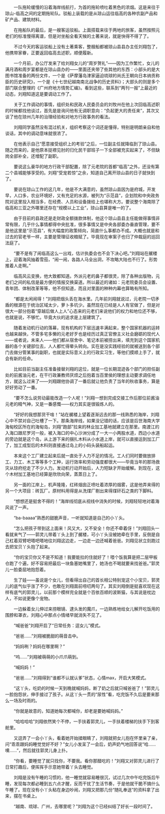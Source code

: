 　　一队拖轮缓慢的沿着海岸线航行，为首的拖轮喷吐着黑色的浓烟。这是来往于琼山-临高之间的定期拖轮队。驳船上装载的是从琼山运往临高的各种农副产品和矿产品、建筑材料。

　　在拖船队的最后，是一艘客运驳船。上面搭载来往于两地的旅客，虽然按照元老们的标准慢得离谱，但是对坐船全看天候的土著来说，就是快得不得了了。

　　不过今天的客运驳船上没有土著乘客，整艘船都被琼山县县办主任刘翔包了，他携带家眷，正要返回临高去述职，顺便履新。

　　一个月前，办公厅发来了给刘翔女儿的“周岁贺礼”――因为工作繁忙，女儿的满月酒和周岁宴都是在琼山县办的——里面还夹带了些其他的东西：小部头的是大图书馆准备的两份文件，一个是《萨摩藩岛津家逼迫琉球的尚氏王朝向日本纳贡称臣的历史研究》，一个是《十七世纪越南南北战争的历史资料》；大部头的则是多个部门联合整理的《广州府地方情势汇编》。看到这些，联系到“两刊一报”上最近的动态，刘翔知道这是要调动工作了。

　　关于工作调动的事情，组织处和民政人民委员会的刘牧州在他上次回临高述职的时候都找他谈过，首先是是询问他有无调职意向：“负起更大的责任来”，其次又谈了他在琼州几年的治理经验和对地方行政事务的看法。

　　刘翔同学虽然没有混过机关，组织考察这个词还是懂得，特别是明朗亲自和他谈话，其中的调动意味就很浓了。

　　在他表示自己“愿意接受组织上的考验”之后，一位副主任就降临到了琼山县。随之而来的，是他原本捉襟见肘的归化民干部班子一下全部被充实起来了，不但缺岗全部补全，还增配了副职。

　　要说这么豪华的地方行政干部配置，除了元老院的首都“临高”之外，还没有第二个县城能够享受的。刘翔“受宠若惊”之余，知道自己离开琼山县的日子就快到了。

　　要说在琼山工作的这几年，他是不大满意的，虽然琼山县因为是府城，开发早，人口多，农业环境好，又有充足的水源，被列为“示范县”，企划院和中央政务院对这里投入相当多，在经费、人员和设备拨给上也堪称大方。要说整个海南除了临高和三亚之外哪里还存在“规模以上工业”，琼山县算是唯一的了。

　　由于目前的县政还是走财政全额拨款体制，他这个琼山县县主任能做得事情非常有限，几乎什么事情都得中央批准，很多事情又是中央各部委办垂直管理，要不是他这里是“示范县”，有大幅度的政策倾向，简直什么事都办不成。大概也就是和过去的官老爷一样，主要是管理征收粮赋了。毕竟现在审案子也归了仲裁庭的巡回法庭了。

　　“要不是有了闹临高这么一出戏，估计执委会也不会下决心吧。”刘翔站在艉楼上，迎着海风抽着雪茄，“闹一闹，各路人马全出洞，不攻略大陆也不行了。形势推着人走啊。”

　　临高风云变换，他大致都知道。外派元老的鼻子都很灵，除了各种出版物，元老们之间的私信是最方便的情报交换渠道。所以最近的诸如：元老院委员会设置、青年团、体制改革等等，他不但知道，而且对里面的种种内幕也算略有所知。

　　“都是太闲闹得！”刘翔把烟头丢在海水里。几年前刘翔就说过，元老院一切矛盾的根源在于统治区域太少，萝卜多坑少。虽然现在已经是人人有官做了，但是对很大一部分抱着“穿越后做人上人”心态来的元老们来说他们的权力和地位还不够，也就是说，不够忙。毕竟大伙的追求是上层建筑了。

　　随着发动机行动的落幕，现有机构的下层迅速丰满起来，整个国家机器的运转也越来越快，不管多宅多懒的元老好歹也是经历过真正官僚主义社会磨砺的现代人――或者说，未来人――他们都从宿舍中、笔记本前被捞出来，填充到这个国家机器的各个关键部位去，人人都忙得晕头转向。实在是没实践经验的就被送到各个部门去做分管某事的副职，也就是实际意义上的行政实习生，等他们摸顺上手了，就会有新的任命。

　　比如目前当副主任准备接替刘翔的这位，就是一位长期混迹各个部门的担任副处的前酱油元老，在干行政兼教师厌烦之后抱着当百里侯的理想主动要求调任地方，就这么过来了――刘翔跟他协调了一番后就让他负责了当年的秋收事务，算是好好劳动了一番。

　　“要不怎么说劳动最能改造一个人呢！”刘翔一想到完成交接工作后那位前酱油元老的精气神，又是一番感慨――权力其实是很锻炼人的。

　　“好好的我想那货干啥！”站在艉楼上望着逐渐远去的那一线熟悉的海岸，刘翔心中不禁对自己吐槽了一下。那条海岸线，如果没记错的话，应该是后世海南大学海甸校区所在的海甸岛，刘翔“跑部”拉来的林业加工基地就建立在那里。南渡江的入海口跟尼罗河一般，被入海口的中心沙洲分成了一大一小两股水道，西边小水道的旁边就是这个岛，从上游下来的捆扎木料从小水道上岸，就可以直接运到加工厂了，加工成型后的木料则直接通过岛上的小码头装船起运。

　　本来这个工厂建立起来后就一直处于人力不足的情况。工人们同时要做放排工、力工、木工等等多个工种，运行效率和劳动强度都很大――毕竟当年的那场救灾从琼府挖走了不少人力。发动机行动开始后，人力短缺才开始缓解。到现在，这个木材加工基地已经算是欣欣向荣，蒸蒸日上了。

　　另一面的江岸上，机声隆隆，红砖烟囱正喷吐着浓厚的烟雾，这是他弄来得的另一个大项目：砖瓦厂。原材料用得是从洗煤厂剔出来得煤矸石之类的下脚料。

　　“想想还是挺舍不得的！”海岸线彻底从视线中消失的时候，刘翔轻轻地对着海风说了一声。

　　“ba-baaaa”熟悉的甜脆声音，一听就知道是自己的小丫头。

　　“怎么把孩子带到这上面来！风又大，又不安全！你还不牵着伢！”刘翔回头一看就来气了――郭灵儿带着丫头上到了艉楼，可小丫头没被她牵在手里，反倒是自己杠着双臂吧嗒吧嗒地往刘翔这边走，一边走一边还喊着爸爸。刘翔见状立刻跑过去把宝贝丫头抱了起来。

　　“你的宝贝你又不是不知道！我要能拉的住就好了！喂个饭我算是把二层甲板仓跑了个遍，好不容易把最后一块鱼塞她嘴里了，她汤也不喝就要来找爸爸。”郭灵儿一脸委屈地抱怨着。

　　生了娃――虽说是个女儿，但看得出自己的首长相公特别宠这个小宝贝，郭灵儿的底气似乎涨了不少，也敢在刘翔面前唠叨两句了。其实刘翔倒是挺喜欢现在这样有底气的郭灵儿，以前那个模样完全就是个百依百顺的波斯猫，与其说是枕边人，不如说更像个宠物。

　　一边躲着女儿伸过来捞眼镜、逮头发的魔爪，一边熟练地给女儿解开吃饭用的围脖和罩衣，刘翔心中那点小情绪早就消失不见了。

　　“喊爸爸”刘翔开启了“日常任务：逗女儿”模式。

　　“爸爸……”刘翔被脆甜的萌音击中。

　　“妈妈咧？妈妈在哪里啊？”

　　“呜……”刘翔被萌萌的小爪爪萌到。

　　“喊妈妈！”

　　“爸爸……”刘翔得到“谁都不认就认爹”状态，心情max，开启大笑模式。

　　“这丫头，吃奶的时候一天到晚就喊妈妈，断了奶之后就只喊爸爸了！”郭灵儿一脸抱怨状，伸手接过了孩子。从这丫头一贯的“尿性”看，吃完饭不久后是要来那么一场及时雨的。

　　“你就是故意的，知道她每次都喊你，却老是要她喊妈妈。”

　　“哈哈哈哈”刘翔依然笑个不停，一手扶着郭灵儿，一手扶着楼梯的扶手下到客舱里。

　　又逗弄了一会小丫头，看着她开始揉眼睛了，刘翔就把女儿抱在怀里亲了亲，问“乖乖跟妈妈睡觉觉好不好？”女儿小发呆了一会后，奶声奶气地回答说“哈……噢……”，然后就往郭灵儿身上扑。

　　“你看，要睡觉了就只找你，不要我。看你那醋吃的！”刘翔又对郭灵儿进行了日常打趣后，便挥挥手示意她带着丫头去睡觉。

　　刘翔是没有午睡的习惯的，他一睡觉就容易睡很沉，试过几次中午吃完饭后午睡，发现每次都必睡到五六点才醒，反而干扰了生活节奏，于是他就干脆不搞什么午睡了。现在没有小丫头粘在身边吵闹，刘翔又把那几份“随礼奉送”的资料拿了出来，摆在书桌上。

　　“越南、琉球、广州，去哪里呢？”刘翔为这个已经纠结了好长一段时间了。
